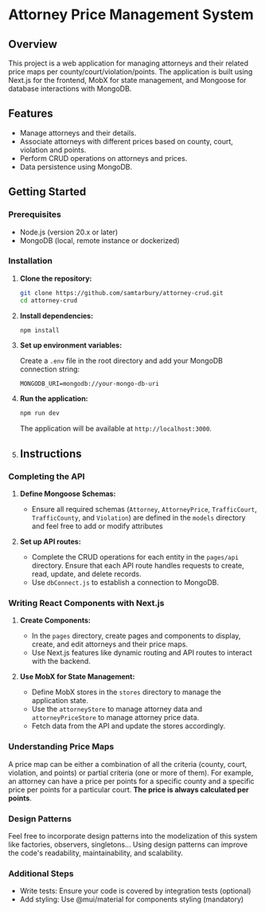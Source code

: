 # Attorney Price Management System

## Overview

This project is a web application for managing attorneys and their related price maps per county/court/violation/points. The application is built using Next.js for the frontend, MobX for state management, and Mongoose for database interactions with MongoDB.

## Features

- Manage attorneys and their details.
- Associate attorneys with different prices based on county, court, violation and points.
- Perform CRUD operations on attorneys and prices.
- Data persistence using MongoDB.

## Getting Started

### Prerequisites

- Node.js (version 20.x or later)
- MongoDB (local, remote instance or dockerized)

### Installation

1. **Clone the repository:**
    ```bash
    git clone https://github.com/samtarbury/attorney-crud.git
    cd attorney-crud
    ```

2. **Install dependencies:**
    ```bash
    npm install
    ```

3. **Set up environment variables:**

   Create a `.env` file in the root directory and add your MongoDB connection string:
    ```env
    MONGODB_URI=mongodb://your-mongo-db-uri
    ```

4. **Run the application:**
    ```bash
    npm run dev
    ```

   The application will be available at `http://localhost:3000`.

5. ## Instructions

### Completing the API

1. **Define Mongoose Schemas:**
    - Ensure all required schemas (`Attorney`, `AttorneyPrice`, `TrafficCourt`, `TrafficCounty`, and `Violation`) are defined in the `models` directory and feel free to add or modify attributes

2. **Set up API routes:**
    - Complete the CRUD operations for each entity in the `pages/api` directory. Ensure that each API route handles requests to create, read, update, and delete records.
    - Use `dbConnect.js` to establish a connection to MongoDB.

### Writing React Components with Next.js

1. **Create Components:**
    - In the `pages` directory, create pages and components to display, create, and edit attorneys and their price maps.
    - Use Next.js features like dynamic routing and API routes to interact with the backend.

2. **Use MobX for State Management:**
    - Define MobX stores in the `stores` directory to manage the application state.
    - Use the `attorneyStore` to manage attorney data and `attorneyPriceStore` to manage attorney price data.
    - Fetch data from the API and update the stores accordingly.

### Understanding Price Maps

A price map can be either a combination of all the criteria (county, court, violation, and points) or partial criteria (one or more of them). For example, an attorney can have a price per points for a specific county and a specific price per points for a particular court. **The price is always calculated per points**.

### Design Patterns

Feel free to incorporate design patterns into the modelization of this system like factories, observers, singletons...
Using design patterns can improve the code's readability, maintainability, and scalability.


### Additional Steps
- Write tests: Ensure your code is covered by integration tests (optional)
- Add styling: Use @mui/material for components styling (mandatory)
